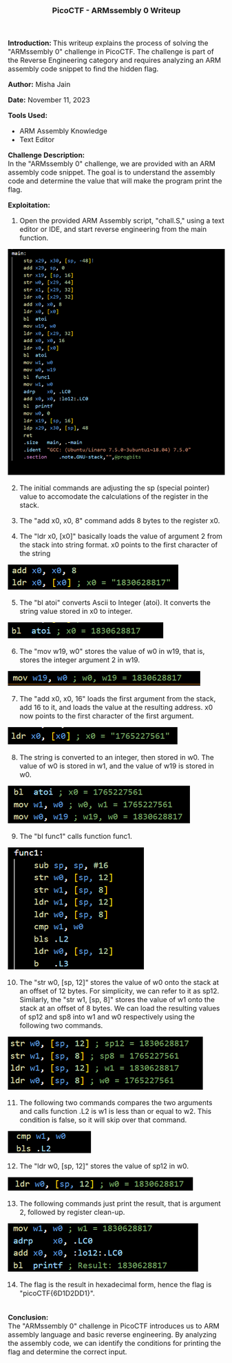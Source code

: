 <font size = '4'>
<p align = 'center'>
<b>
PicoCTF - ARMssembly 0 Writeup 
</b>
</p>
</font>

<br>
<font size = '3'>

<b>Introduction: </b>
This writeup explains the process of solving the "ARMssembly 0" challenge in PicoCTF. The challenge is part of the Reverse Engineering category and requires analyzing an ARM assembly code snippet to find the hidden flag.

<b>Author:</b> Misha Jain

<b>Date:</b> November 11, 2023

<b>Tools Used:</b><br>
- ARM Assembly Knowledge
- Text Editor

<b>Challenge Description:</b><br>
In the "ARMssembly 0" challenge, we are provided with an ARM assembly code snippet. The goal is to understand the assembly code and determine the value that will make the program print the flag.

<b>Exploitation:</b><br>
1. Open the provided ARM Assembly script, "chall.S," using a text editor or IDE, and start reverse engineering from the main function.<br>

<p align = 'center'>

![](<Pictures/ARMssembly 0 - Main_Function.png>)

</p>

2. The initial commands are adjusting the sp (special pointer) value to accomodate the calculations of the register in the stack.<br>

3. The "add x0, x0, 8" command adds 8 bytes to the register x0.

4. The "ldr x0, [x0]" basically loads the value of argument 2 from the stack into string format. x0 points to the first character of the string

<p align = 'center'>

![](<Pictures/ARMssembly 0 - Argument_2.png>)

</p>

5. The "bl atoi" converts Ascii to Integer (atoi). It converts the string value stored in x0 to integer.

<p align = 'center'>

![](<Pictures/ARMssembly 0 - Atoi_Argument_2.png>)

</p>

6. The "mov w19, w0" stores the value of w0 in w19, that is, stores the integer argument 2 in w19.

<p align = 'center'>

![](<Pictures/ARMssembly 0 - w19_Argument_2.png>)

</p>

7. The "add	x0, x0, 16" loads the first argument from the stack, add 16 to it, and loads the value at the resulting address. x0 now points to the first character of the first argument.

<p align = 'center'>

![](<Pictures/ARMssembly 0 - Argument_1.png>)

</p>

8. The string is converted to an integer, then stored in w0. The value of w0 is stored in w1, and the value of w19 is stored in w0.

<p align = 'center'>

![](<Pictures/ARMssembly 0 - Atoi_Argument_1.png>)

</p>

9. The "bl func1" calls function func1.

<p align = 'center'>

![](<Pictures/ARMssembly 0 - Func1.png>)

</p>

10. The "str w0, [sp, 12]" stores the value of w0 onto the stack at an offset of 12 bytes. For simplicity, we can refer to it as sp12. Similarly, the "str w1, [sp, 8]" stores the value of w1 onto the stack at an offset of 8 bytes. We can load the resulting values of sp12 and sp8 into w1 and w0 respectively using the following two commands.

<p align = 'center'>

![](<Pictures/ARMssembly 0 - Swapping_Values.png>)

</p>

11. The following two commands compares the two arguments and calls function .L2 is w1 is less than or equal to w2. This condition is false, so it will skip over that command.

<p align = 'center'>

![](<Pictures/ARMssembly 0 - Comparison.png>)

</p>

12. The "ldr w0, [sp, 12]" stores the value of sp12 in w0.

<p align = 'center'>

![](<Pictures/ARMssembly 0 - Func1_Storage_Final.png>)

</p>

13. The following commands just print the result, that is argument 2, followed by register clean-up.

<p align = 'center'>

![](<Pictures/ARMssembly 0 - Result.png>)

</p>

14. The flag is the result in hexadecimal form, hence the flag is "picoCTF{6D1D2DD1}".<br><br>

<b>Conclusion:</b><br>
The "ARMssembly 0" challenge in PicoCTF introduces us to ARM assembly language and basic reverse engineering. By analyzing the assembly code, we can identify the conditions for printing the flag and determine the correct input.

</font>